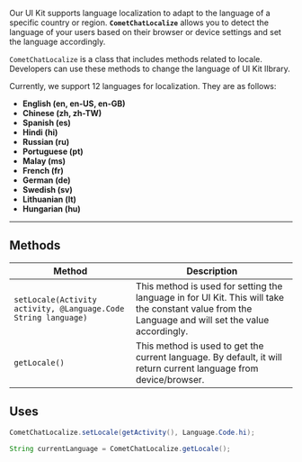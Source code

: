 Our UI Kit supports language localization to adapt to the language of a specific country or region.  **`CometChatLocalize`** allows you to detect the language of your users based on their browser or device settings and set the language accordingly.

`CometChatLocalize` is a class that includes methods related to locale. Developers can use these methods to change the language of UI Kit lIbrary.

Currently, we support 12 languages for localization. They are as follows:

- **English (en, en-US, en-GB)**
- **Chinese (zh, zh-TW)**
- **Spanish (es)**
- **Hindi (hi)**
- **Russian (ru)**
- **Portuguese (pt)**
- **Malay (ms)**
- **French (fr)**
- **German (de)**
- **Swedish (sv)**
- **Lithuanian (lt)**
- **Hungarian (hu)**

---

## Methods

| **Method** | **Description** | 
| ---- | ---- | 
| `setLocale(Activity activity, @Language.Code String language)` | This method is used for setting the language in for UI Kit. This will take the constant value from the Language and will set the value accordingly. | 
| `getLocale()` | This method is used to get the current language. By default, it will return current language from device/browser. | 


## Uses

```java
CometChatLocalize.setLocale(getActivity(), Language.Code.hi);

String currentLanguage = CometChatLocalize.getLocale();
```


